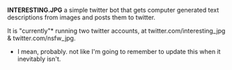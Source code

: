**INTERESTING.JPG**
a simple twitter bot that gets computer generated text descriptions from images and posts them to twitter.

It is "currently"* running two twitter accounts, at twitter.com/interesting_jpg & twitter.com/nsfw_jpg.

* I mean, probably. not like I'm going to remember to update this when it inevitably isn't.
